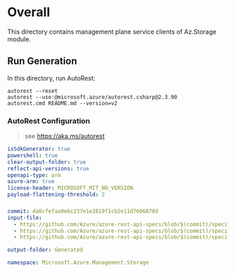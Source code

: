 # Overall
This directory contains management plane service clients of Az.Storage module.

## Run Generation
In this directory, run AutoRest:
```
autorest --reset
autorest --use:@microsoft.azure/autorest.csharp@2.3.90
autorest.cmd README.md --version=v2
```

### AutoRest Configuration
> see https://aka.ms/autorest
``` yaml
isSdkGenerator: true
powershell: true
clear-output-folder: true
reflect-api-versions: true
openapi-type: arm
azure-arm: true
license-header: MICROSOFT_MIT_NO_VERSION
payload-flattening-threshold: 2
```



###
``` yaml
commit: da0cfefaa0e6c237e1e3819f1cb2e11d7606878d
input-file:
  - https://github.com/Azure/azure-rest-api-specs/blob/$(commit)/specification/storage/resource-manager/Microsoft.Storage/stable/2022-09-01/storage.json
  - https://github.com/Azure/azure-rest-api-specs/blob/$(commit)/specification/storage/resource-manager/Microsoft.Storage/stable/2022-09-01/blob.json
  - https://github.com/Azure/azure-rest-api-specs/blob/$(commit)/specification/storage/resource-manager/Microsoft.Storage/stable/2022-09-01/file.json

output-folder: Generated

namespace: Microsoft.Azure.Management.Storage
```